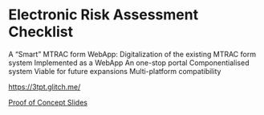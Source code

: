 Electronic Risk Assessment Checklist
=================

A  “Smart” MTRAC form WebApp:
Digitalization of the existing MTRAC form system
Implemented as a WebApp
An one-stop portal
Componentialised system
Viable for future expansions
Multi-platform compatibility

https://3tpt.glitch.me/

[Proof of Concept Slides](https://docs.google.com/presentation/d/1I3VTpmSq70egS1yNaVYm6oNYXnQSZ7QgMhNkMuqav7A/edit)
